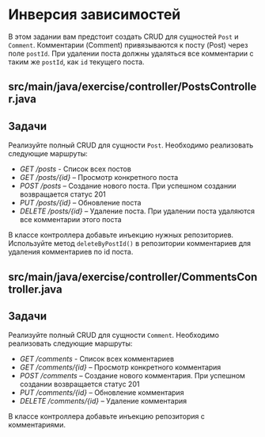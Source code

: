 # Инверсия зависимостей

В этом задании вам предстоит создать CRUD для сущностей `Post` и `Comment`. Комментарии (Comment) привязываются к посту (Post) через поле `postId`. При удалении поста должны удаляться все комментарии с таким же `postId`, как `id` текущего поста.

## src/main/java/exercise/controller/PostsController.java

## Задачи

Реализуйте полный CRUD для сущности `Post`. Необходимо реализовать следующие маршруты:

* *GET /posts* - Список всех постов
* *GET /posts/{id}* – Просмотр конкретного поста
* *POST /posts* – Создание нового поста. При успешном создании возвращается статус 201
* *PUT /posts/{id}* – Обновление поста
* *DELETE /posts/{id}* – Удаление поста. При удалении поста удаляются все комментарии этого поста

В классе контроллера добавьте инъекцию нужных репозиториев. Используйте метод `deleteByPostId()` в репозитории комментариев для удаления комментариев по id поста.

## src/main/java/exercise/controller/CommentsController.java

## Задачи

Реализуйте полный CRUD для сущности `Comment`. Необходимо реализовать следующие маршруты:

* *GET /comments* - Список всех комментариев
* *GET /comments/{id}* – Просмотр конкретного комментария
* *POST /comments* – Создание нового комментария. При успешном создании возвращается статус 201
* *PUT /comments/{id}* – Обновление комментария
* *DELETE /comments/{id}* – Удаление комментария

В классе контроллера добавьте инъекцию репозитория с комментариями.
